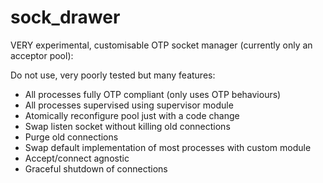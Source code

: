 sock_drawer
===========

VERY experimental, customisable OTP socket manager (currently only an acceptor pool):

Do not use, very poorly tested but many features:

* All processes fully OTP compliant (only uses OTP behaviours)
* All processes supervised using supervisor module
* Atomically reconfigure pool just with a code change
* Swap listen socket without killing old connections
* Purge old connections
* Swap default implementation of most processes with custom module
* Accept/connect agnostic
* Graceful shutdown of connections



